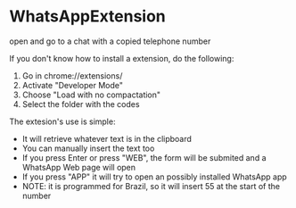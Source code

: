 # WhatsAppExtension
open and go to a chat with a copied telephone number

If you don't know how to install a extension, do the following:

1. Go in chrome://extensions/
2. Activate "Developer Mode"
3. Choose "Load with no compactation"
4. Select the folder with the codes

The extesion's use is simple:
- It will retrieve whatever text is in the clipboard
- You can manually insert the text too
- If you press Enter or press "WEB", the form will be submited and a WhatsApp Web page will open
- If you press "APP" it will try to open an possibly installed WhatsApp app
- NOTE: it is programmed for Brazil, so it will insert 55 at the start of the number
